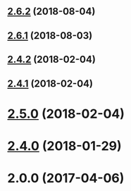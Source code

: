 <a name="2.6.2"></a>
## [2.6.2](https://github.com/davidroyer/vue2-editor/compare/2.4.2...2.6.2) (2018-08-04)



<a name="2.6.1"></a>
## [2.6.1](https://github.com/davidroyer/vue2-editor/compare/2.4.2...2.6.1) (2018-08-03)



<a name="2.4.2"></a>
## [2.4.2](https://github.com/davidroyer/vue2-editor/compare/v2.4.1...2.4.2) (2018-02-04)



<a name="2.4.1"></a>
## [2.4.1](https://github.com/davidroyer/vue2-editor/compare/v2.5.0...v2.4.1) (2018-02-04)



<a name="2.5.0"></a>
# [2.5.0](https://github.com/davidroyer/vue2-editor/compare/2.4.0...v2.5.0) (2018-02-04)



<a name="2.4.0"></a>
# [2.4.0](https://github.com/davidroyer/vue2-editor/compare/2.0.0...2.4.0) (2018-01-29)



<a name="2.0.0"></a>
# 2.0.0 (2017-04-06)



